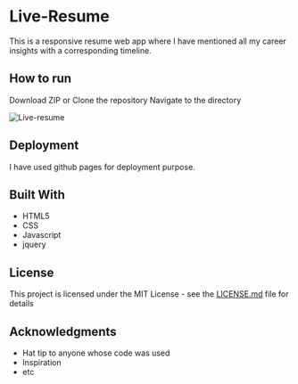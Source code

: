 # Live-Resume

This is a responsive resume web app where I have mentioned all my career insights with a corresponding timeline.

## How to run

Download ZIP or Clone the repository
Navigate to the directory

![Live-resume](https://user-images.githubusercontent.com/30342542/57199177-a9258a80-6f99-11e9-8d17-a7aa98b50807.png)


## Deployment

I have used github pages for deployment purpose.

## Built With

* HTML5
* CSS
* Javascript
* jquery

## License

This project is licensed under the MIT License - see the [LICENSE.md](LICENSE.md) file for details

## Acknowledgments

* Hat tip to anyone whose code was used
* Inspiration
* etc
